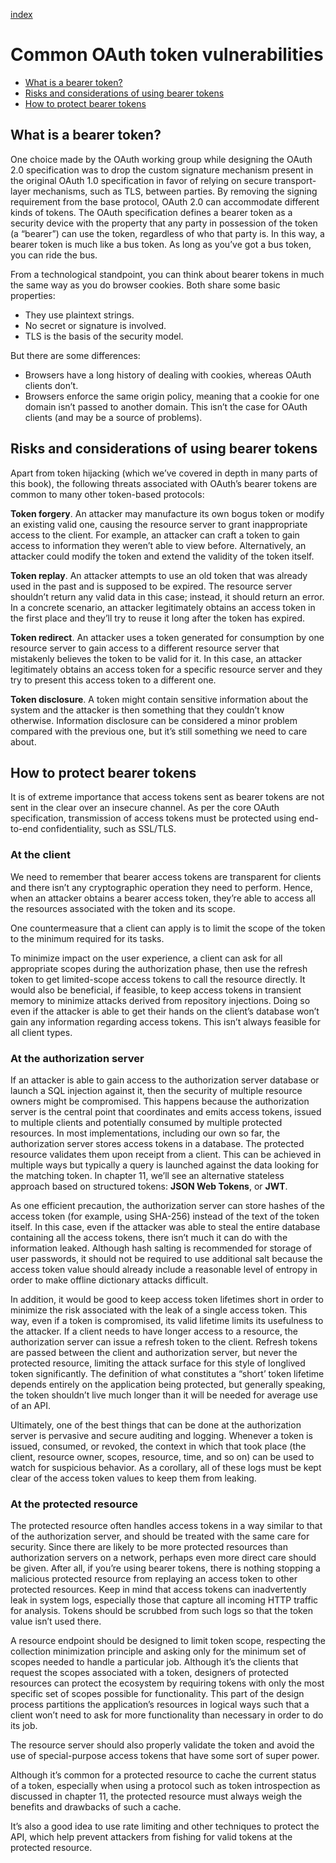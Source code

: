 [index](https://github.com/KiraDiShira/OAuth2/blob/master/README.md#oauth2)

# Common OAuth token vulnerabilities

- [What is a bearer token?](#what-is-a-bearer-token)
- [Risks and considerations of using bearer tokens](#risks-and-considerations-of-using-bearer-tokens)
- [How to protect bearer tokens](#how-to-protect-bearer-tokens)

## What is a bearer token?

One choice made by the OAuth working group while designing the OAuth 2.0 specification was to drop the custom signature mechanism present in the original OAuth 1.0 specification in favor of relying on secure transport-layer mechanisms, such as TLS, between parties. By removing the signing requirement from the base protocol, OAuth 2.0 can accommodate different kinds of tokens. The OAuth specification defines a bearer token as a security device with the property that any party in possession of the token (a “bearer”) can use the token, regardless of who that party is. In this way, a bearer token is much like a bus token. As long as you’ve got a bus token, you can ride the bus.

From a technological standpoint, you can think about bearer tokens in much the same way as you do browser cookies. Both share some basic properties:

- They use plaintext strings.
- No secret or signature is involved.
- TLS is the basis of the security model.

But there are some differences:

- Browsers have a long history of dealing with cookies, whereas OAuth clients don’t.
- Browsers enforce the same origin policy, meaning that a cookie for one domain isn’t passed to another domain. This isn’t the case for OAuth clients (and may be a source of problems).

## Risks and considerations of using bearer tokens

Apart from token hijacking (which we’ve covered in depth in many parts of this book), the following threats associated with OAuth’s bearer tokens are common to many other token-based protocols:

**Token forgery**. An attacker may manufacture its own bogus token or modify an existing valid one, causing the resource server to grant inappropriate access to the client. For example, an attacker can craft a token to gain access to information they weren’t able to view before. Alternatively, an attacker could modify the token and extend the validity of the token itself.

**Token replay**. An attacker attempts to use an old token that was already used in the past and is supposed to be expired. The resource server shouldn’t return any valid data in this case; instead, it should return an error. In a concrete scenario, an attacker legitimately obtains an access token in the first place and they’ll try to reuse it long after the token has expired.

**Token redirect**. An attacker uses a token generated for consumption by one resource server to gain access to a different resource server that mistakenly believes the token to be valid for it. In this case, an attacker legitimately obtains an access token for a specific resource server and they try to present this access token to a different one.

**Token disclosure**. A token might contain sensitive information about the system and the attacker is then something that they couldn’t know otherwise. Information disclosure can be considered a minor problem compared with the previous one, but it’s still something we need to care about.

## How to protect bearer tokens

It is of extreme importance that access tokens sent as bearer tokens are not sent in the clear over an insecure channel. As per the core OAuth specification, transmission of access tokens must be protected using end-to-end confidentiality, such as SSL/TLS.

### At the client

We need to remember that bearer access tokens are transparent for clients and there isn’t any cryptographic operation they need to perform. Hence, when an attacker obtains a bearer access token, they’re able to access all the resources associated with the token and its scope. 

One countermeasure that a client can apply is to limit the scope of the token to the minimum required for its tasks.

To minimize impact on the user experience, a client can ask for all appropriate scopes during the authorization phase, then use the refresh token to get limited-scope access tokens to call the resource directly. It would also be beneficial, if feasible, to keep access tokens in transient memory to minimize attacks derived from repository injections. Doing so even if the attacker is able to get their hands on the client’s database won’t gain any information regarding access tokens. This isn’t always feasible for all client types.

### At the authorization server

If an attacker is able to gain access to the authorization server database or launch a SQL injection against it, then the security of multiple resource owners might be compromised. This happens because the authorization server is the central point that coordinates and emits access tokens, issued to multiple clients and potentially consumed by multiple protected resources. In most implementations, including our own so far, the authorization server stores access tokens in a database. The protected resource validates them upon receipt from a client. This can be achieved in multiple ways but typically a query is launched against the data looking for the matching token. In chapter 11, we’ll see an alternative stateless approach based on structured tokens: **JSON Web Tokens**, or **JWT**.

As one efficient precaution, the authorization server can store hashes of the access token (for example, using SHA-256) instead of the text of the token itself. In this case, even if the attacker was able to steal the entire database containing all the access tokens, there isn’t much it can do with the information leaked. Although hash salting is recommended for storage of user passwords, it should not be required to use additional salt because the access token value should already include a reasonable level of entropy in order to make offline dictionary attacks difficult.

In addition, it would be good to keep access token lifetimes short in order to minimize the risk associated with the leak of a single access token. This way, even if a token is compromised, its valid lifetime limits its usefulness to the attacker. If a client needs to have longer access to a resource, the authorization server can issue a refresh token to the client. Refresh tokens are passed between the client and authorization server, but never the protected resource, limiting the attack surface for this style of longlived token significantly. The definition of what constitutes a “short’ token lifetime depends entirely on the application being protected, but generally speaking, the token shouldn’t live much longer than it will be needed for average use of an API.

Ultimately, one of the best things that can be done at the authorization server is pervasive and secure auditing and logging. Whenever a token is issued, consumed, or revoked, the context in which that took place (the client, resource owner, scopes, resource, time, and so on) can be used to watch for suspicious behavior. As a corollary, all of these logs must be kept clear of the access token values to keep them from leaking.

### At the protected resource

The protected resource often handles access tokens in a way similar to that of the authorization server, and should be treated with the same care for security. Since there are likely to be more protected resources than authorization servers on a network, perhaps even more direct care should be given. After all, if you’re using bearer tokens, there is nothing stopping a malicious protected resource from replaying an access token to other protected resources. Keep in mind that access tokens can inadvertently leak in system logs, especially those that capture all incoming HTTP traffic for analysis. Tokens should be scrubbed from such logs so that the token value isn’t used there.

A resource endpoint should be designed to limit token scope, respecting the collection minimization principle and asking only for the minimum set of scopes needed to handle a particular job. Although it’s the clients that request the scopes associated with a token, designers of protected resources can protect the ecosystem by requiring tokens with only the most specific set of scopes possible for functionality. This part of the design process partitions the application’s resources in logical ways such that a client won’t need to ask for more functionality than necessary in order to do its job.

The resource server should also properly validate the token and avoid the use of special-purpose access tokens that have some sort of super power.

Although it’s common for a protected resource to cache the current status of a token, especially when using a protocol such as token introspection as discussed in chapter 11, the protected resource must always weigh the benefits and drawbacks of such a cache. 

It’s also a good idea to use rate limiting and other techniques to protect the API, which help prevent attackers from fishing for valid tokens at the protected resource.
